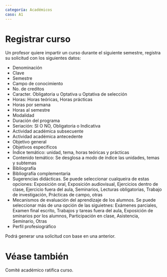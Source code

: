 ```yaml
---
categoría: Académicos
caso: A1
---
```


# Registrar curso

Un profesor quiere impartir un curso durante el siguiente semestre,
registra su solicitud con los siguientes datos:

- Denominación
- Clave
- Semestre
- Campo de conocimiento
- No. de creditos
- Caracter. Obligatoria u Optativa u Optativa de selección
- Horas: Horas teóricas, Horas prácticas
- Horas por semana
- Horas al semestre
- Modalidad
- Duración del programa
- Seriación: SI O NO, Obligatoria o Indicativa
- Actividad académica subsecuente
- Actividad académica antecedente
- Objetivo general
- Objetivos especificos
- Índice temático: unidad, tema, horas teóricas y prácticas
- Contenido temático: Se desglosa a modo de índice las unidades, temas y subtemas
- Bibliografía
- Bibliografía complementaria
- Sugerencias didácticas. Se puede seleccionar cualqueira de estas opciones: Exposición oral, Exposición audiovisual, Ejercicios dentro de clase, Ejercicio fuera del aula, Seminarios, Lecturas obligatorias, Trabajo de investigación, Prácticas de campo, otras
- Mecanismos de evaluación del aprendizaje de los alumnos. Se puede seleccionar más de una opción de las siguietnes: Exámenes parciales, Examen final escrito, Trabajos y tareas fuera del aula, Exposición de sminarios por los alumnos, Participación en clase, Asistencia, Seminario, Otras
- Perfil profesiográfico

Podrá generar una solicitud con base en una anterior.


 # Véase también
 
 Comité académico ratifica curso.
